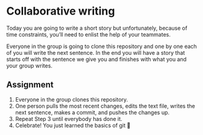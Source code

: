 # Collaborative writing

Today you are going to write a short story but unfortunately, because of time constraints, you’ll need to enlist the help of your teammates.

Everyone in the group is going to clone this repository and one by one each of you will write the next sentence. In the end you will have a story that starts off with the sentence we give you and finishes with what you and your group writes.


## Assignment

1. Everyone in the group clones this repository.
2. One person pulls the most recent changes, edits the text file, writes the next sentence, makes a commit, and pushes the changes up.
3. Repeat Step 3 until everybody has done it.
4. Celebrate! You just learned the basics of git 🎉
